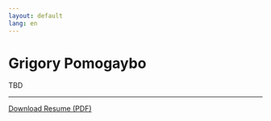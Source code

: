 ```yaml
---
layout: default
lang: en
---
```


# Grigory Pomogaybo
TBD

---

<a href="../resume_en.pdf" class="download-btn" download>Download Resume (PDF)</a>